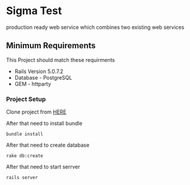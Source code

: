 # Sigma Test

production ready web service which combines two existing web services

## Minimum Requirements

This Project should match these requirments

* Rails Version  5.0.7.2
* Database - PostgreSQL
* GEM - httparty

### Project Setup

Clone project from [HERE](https://github.com/arun61991/sigma.git)

After that need to install bundle 

```
bundle install
```


After that need to create database

```
rake db:create
```


After that need to start serrver

```
rails server
```
